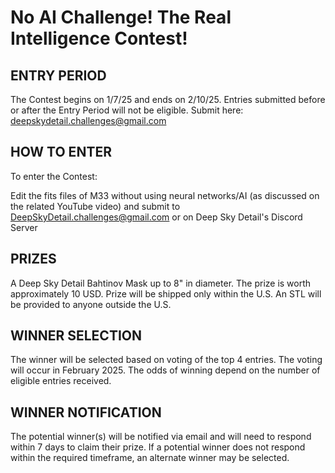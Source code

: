 # No AI Challenge! The Real Intelligence Contest!

##  ENTRY PERIOD
The Contest begins on 1/7/25 and ends on 2/10/25. Entries submitted before or after the Entry Period will not be eligible. Submit here: deepskydetail.challenges@gmail.com

## HOW TO ENTER
To enter the Contest:

Edit the fits files of M33 without using neural networks/AI (as discussed on the related YouTube video) and submit to DeepSkyDetail.challenges@gmail.com or on Deep Sky Detail's Discord Server

## PRIZES
A Deep Sky Detail Bahtinov Mask up to 8" in diameter. The prize is worth approximately 10 USD. Prize will be shipped only within the U.S. An STL will be provided to anyone outside the U.S.

## WINNER SELECTION
The winner will be selected based on voting of the top 4 entries. The voting will occur in February 2025. The odds of winning depend on the number of eligible entries received.

## WINNER NOTIFICATION
The potential winner(s) will be notified via email and will need to respond within 7 days to claim their prize. If a potential winner does not respond within the required timeframe, an alternate winner may be selected.
